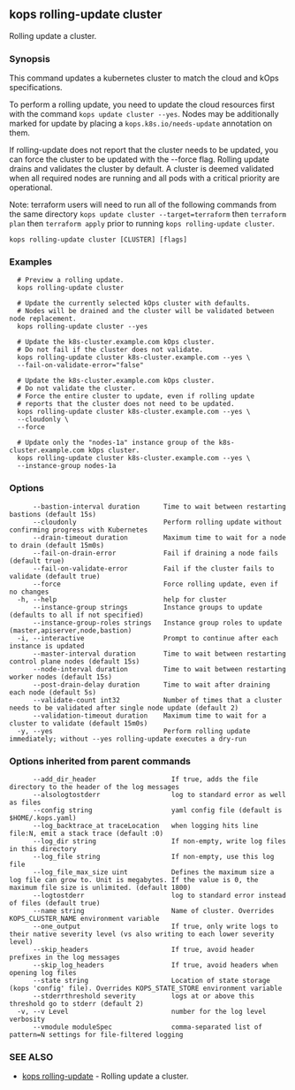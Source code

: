 
<!--- This file is automatically generated by make gen-cli-docs; changes should be made in the go CLI command code (under cmd/kops) -->

## kops rolling-update cluster

Rolling update a cluster.

### Synopsis

This command updates a kubernetes cluster to match the cloud and kOps specifications.

To perform a rolling update, you need to update the cloud resources first with the command
`kops update cluster --yes`. Nodes may be additionally marked for update by placing a
`kops.k8s.io/needs-update` annotation on them.

If rolling-update does not report that the cluster needs to be updated, you can force the cluster to be
updated with the --force flag.  Rolling update drains and validates the cluster by default.  A cluster is
deemed validated when all required nodes are running and all pods with a critical priority are operational.

Note: terraform users will need to run all of the following commands from the same directory
`kops update cluster --target=terraform` then `terraform plan` then
`terraform apply` prior to running `kops rolling-update cluster`.

```
kops rolling-update cluster [CLUSTER] [flags]
```

### Examples

```
  # Preview a rolling update.
  kops rolling-update cluster
  
  # Update the currently selected kOps cluster with defaults.
  # Nodes will be drained and the cluster will be validated between node replacement.
  kops rolling-update cluster --yes
  
  # Update the k8s-cluster.example.com kOps cluster.
  # Do not fail if the cluster does not validate.
  kops rolling-update cluster k8s-cluster.example.com --yes \
  --fail-on-validate-error="false"
  
  # Update the k8s-cluster.example.com kOps cluster.
  # Do not validate the cluster.
  # Force the entire cluster to update, even if rolling update
  # reports that the cluster does not need to be updated.
  kops rolling-update cluster k8s-cluster.example.com --yes \
  --cloudonly \
  --force
  
  # Update only the "nodes-1a" instance group of the k8s-cluster.example.com kOps cluster.
  kops rolling-update cluster k8s-cluster.example.com --yes \
  --instance-group nodes-1a
```

### Options

```
      --bastion-interval duration      Time to wait between restarting bastions (default 15s)
      --cloudonly                      Perform rolling update without confirming progress with Kubernetes
      --drain-timeout duration         Maximum time to wait for a node to drain (default 15m0s)
      --fail-on-drain-error            Fail if draining a node fails (default true)
      --fail-on-validate-error         Fail if the cluster fails to validate (default true)
      --force                          Force rolling update, even if no changes
  -h, --help                           help for cluster
      --instance-group strings         Instance groups to update (defaults to all if not specified)
      --instance-group-roles strings   Instance group roles to update (master,apiserver,node,bastion)
  -i, --interactive                    Prompt to continue after each instance is updated
      --master-interval duration       Time to wait between restarting control plane nodes (default 15s)
      --node-interval duration         Time to wait between restarting worker nodes (default 15s)
      --post-drain-delay duration      Time to wait after draining each node (default 5s)
      --validate-count int32           Number of times that a cluster needs to be validated after single node update (default 2)
      --validation-timeout duration    Maximum time to wait for a cluster to validate (default 15m0s)
  -y, --yes                            Perform rolling update immediately; without --yes rolling-update executes a dry-run
```

### Options inherited from parent commands

```
      --add_dir_header                   If true, adds the file directory to the header of the log messages
      --alsologtostderr                  log to standard error as well as files
      --config string                    yaml config file (default is $HOME/.kops.yaml)
      --log_backtrace_at traceLocation   when logging hits line file:N, emit a stack trace (default :0)
      --log_dir string                   If non-empty, write log files in this directory
      --log_file string                  If non-empty, use this log file
      --log_file_max_size uint           Defines the maximum size a log file can grow to. Unit is megabytes. If the value is 0, the maximum file size is unlimited. (default 1800)
      --logtostderr                      log to standard error instead of files (default true)
      --name string                      Name of cluster. Overrides KOPS_CLUSTER_NAME environment variable
      --one_output                       If true, only write logs to their native severity level (vs also writing to each lower severity level)
      --skip_headers                     If true, avoid header prefixes in the log messages
      --skip_log_headers                 If true, avoid headers when opening log files
      --state string                     Location of state storage (kops 'config' file). Overrides KOPS_STATE_STORE environment variable
      --stderrthreshold severity         logs at or above this threshold go to stderr (default 2)
  -v, --v Level                          number for the log level verbosity
      --vmodule moduleSpec               comma-separated list of pattern=N settings for file-filtered logging
```

### SEE ALSO

* [kops rolling-update](kops_rolling-update.md)	 - Rolling update a cluster.

